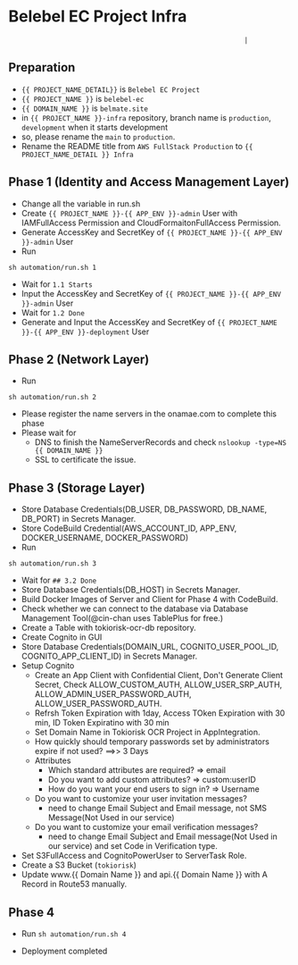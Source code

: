 # Belebel EC Project Infra 
                                                               |

## Preparation
- `{{ PROJECT_NAME_DETAIL}}` is `Belebel EC Project`
- `{{ PROJECT_NAME }}` is `belebel-ec`
- `{{ DOMAIN_NAME }}` is `belmate.site`
- in `{{ PROJECT_NAME }}-infra` repository, branch name is `production`, `development` when it starts development
- so, please rename the `main` to `production`.
- Rename the README title from `AWS FullStack Production` to `{{ PROJECT_NAME_DETAIL }} Infra`

## Phase 1 (Identity and Access Management Layer)
- Change all the variable in run.sh
- Create `{{ PROJECT_NAME }}-{{ APP_ENV }}-admin` User with IAMFullAccess Permission and CloudFormaitonFullAccess Permission.
- Generate AccessKey and SecretKey of `{{ PROJECT_NAME }}-{{ APP_ENV }}-admin` User
- Run 
``` 
sh automation/run.sh 1
```
- Wait for `1.1 Starts` 
- Input the AccessKey and SecretKey of `{{ PROJECT_NAME }}-{{ APP_ENV }}-admin` User
- Wait for `1.2 Done`  
- Generate and Input the AccessKey and SecretKey of `{{ PROJECT_NAME }}-{{ APP_ENV }}-deployment` User


## Phase 2 (Network Layer)
- Run 
```
sh automation/run.sh 2
```
- Please register the name servers in the onamae.com to complete this phase
- Please wait for 
  - DNS to finish the NameServerRecords and check `nslookup -type=NS {{ DOMAIN_NAME }}`
  - SSL to certificate the issue. 

## Phase 3 (Storage Layer)
- Store Database Credentials(DB\_USER, DB\_PASSWORD, DB\_NAME, DB\_PORT) in Secrets Manager.
- Store CodeBuild Credential(AWS\_ACCOUNT\_ID, APP\_ENV, DOCKER\_USERNAME, DOCKER\_PASSWORD)
- Run 
```
sh automation/run.sh 3
```
- Wait for `## 3.2 Done` 
- Store Database Credentials(DB\_HOST) in Secrets Manager.
- Build Docker Images of Server and Client for Phase 4 with CodeBuild.
- Check whether we can connect to the database via Database Management Tool(@cin-chan uses TablePlus for free.)
- Create a Table with tokiorisk-ocr-db repository.
- Create Cognito in GUI
- Store Database Credentials(DOMAIN\_URL, COGNITO\_USER\_POOL\_ID, COGNITO\_APP\_CLIENT\_ID) in Secrets Manager.
- Setup Cognito 
  - Create an App Client with Confidential Client, Don't Generate Client Secret, Check ALLOW\_CUSTOM\_AUTH, ALLOW\_USER\_SRP\_AUTH, ALLOW\_ADMIN\_USER\_PASSWORD\_AUTH, ALLOW\_USER\_PASSWORD\_AUTH.
  - Refrsh Token Expiration with 1day, Access TOken Expiration with 30 min, ID Token Expiratino with 30 min
  - Set Domain Name in Tokiorisk OCR Project in AppIntegration.
  - How quickly should temporary passwords set by administrators expire if not used? ==>> 3 Days
  - Attributes 
    - Which standard attributes are required? => email 
    - Do you want to add custom attributes? => custom:userID
    - How do you want your end users to sign in? => Username
  - Do you want to customize your user invitation messages?
    - need to change Email Subject and Email message, not SMS Message(Not Used in our service)
  - Do you want to customize your email verification messages?
    - need to change Email Subject and Email message(Not Used in our service) and set Code in Verification type.
- Set S3FullAccess and CognitoPowerUser to ServerTask Role.
- Create a S3 Bucket (`tokiorisk`)
- Update www.{{ Domain Name }} and api.{{ Domain Name }} with A Record in Route53 manually.

## Phase 4 

- Run ```sh automation/run.sh 4```

- Deployment completed

